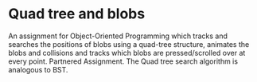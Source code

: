 # Quad tree and blobs

An assignment for Object-Oriented Programming which tracks and searches the positions of blobs using a quad-tree structure, animates the blobs and collisions and tracks which blobs are pressed/scrolled over at every point. Partnered Assignment. The Quad tree search algorithm is analogous to BST.
